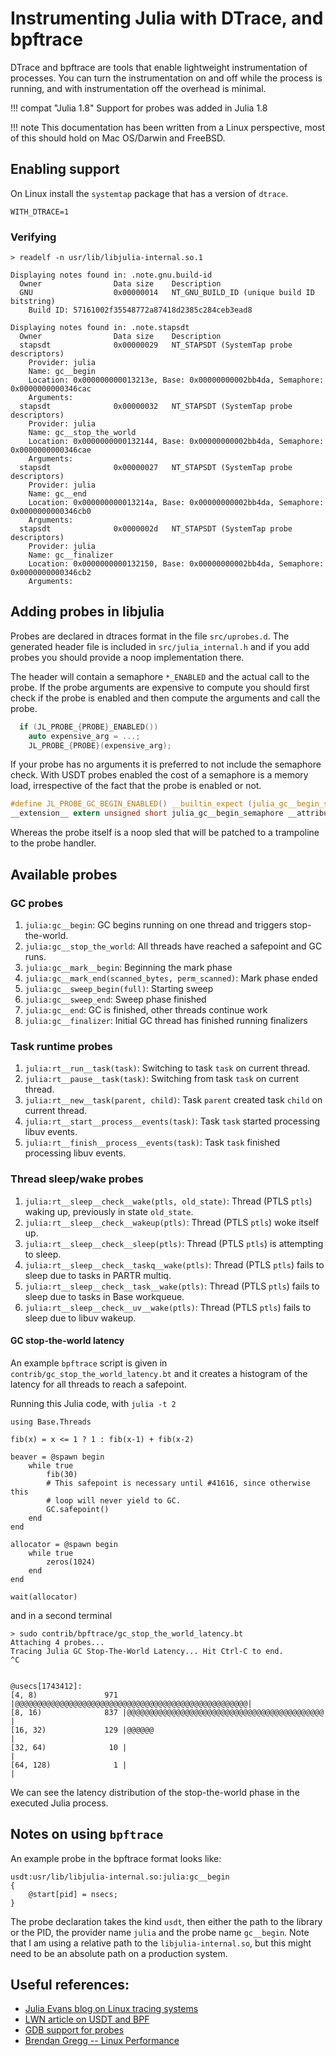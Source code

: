# Instrumenting Julia with DTrace, and bpftrace

DTrace and bpftrace are tools that enable lightweight instrumentation of processes.
You can turn the instrumentation on and off while the process is running,
and with instrumentation off the overhead is minimal.

!!! compat "Julia 1.8"
    Support for probes was added in Julia 1.8

!!! note
    This documentation has been written from a Linux perspective, most of this
    should hold on Mac OS/Darwin and FreeBSD.

## Enabling support

On Linux install the `systemtap` package that has a version of `dtrace`.

```
WITH_DTRACE=1
```

### Verifying

```
> readelf -n usr/lib/libjulia-internal.so.1

Displaying notes found in: .note.gnu.build-id
  Owner                Data size 	Description
  GNU                  0x00000014	NT_GNU_BUILD_ID (unique build ID bitstring)
    Build ID: 57161002f35548772a87418d2385c284ceb3ead8

Displaying notes found in: .note.stapsdt
  Owner                Data size 	Description
  stapsdt              0x00000029	NT_STAPSDT (SystemTap probe descriptors)
    Provider: julia
    Name: gc__begin
    Location: 0x000000000013213e, Base: 0x00000000002bb4da, Semaphore: 0x0000000000346cac
    Arguments:
  stapsdt              0x00000032	NT_STAPSDT (SystemTap probe descriptors)
    Provider: julia
    Name: gc__stop_the_world
    Location: 0x0000000000132144, Base: 0x00000000002bb4da, Semaphore: 0x0000000000346cae
    Arguments:
  stapsdt              0x00000027	NT_STAPSDT (SystemTap probe descriptors)
    Provider: julia
    Name: gc__end
    Location: 0x000000000013214a, Base: 0x00000000002bb4da, Semaphore: 0x0000000000346cb0
    Arguments:
  stapsdt              0x0000002d	NT_STAPSDT (SystemTap probe descriptors)
    Provider: julia
    Name: gc__finalizer
    Location: 0x0000000000132150, Base: 0x00000000002bb4da, Semaphore: 0x0000000000346cb2
    Arguments:
```

## Adding probes in libjulia

Probes are declared in dtraces format in the file `src/uprobes.d`. The generated
header file is included in `src/julia_internal.h` and if you add probes you should
provide a noop implementation there.

The header will contain a semaphore `*_ENABLED` and the actual call to the probe.
If the probe arguments are expensive to compute you should first check if the
probe is enabled and then compute the arguments and call the probe.

```c
  if (JL_PROBE_{PROBE}_ENABLED())
    auto expensive_arg = ...;
    JL_PROBE_{PROBE}(expensive_arg);
```

If your probe has no arguments it is preferred to not include the semaphore check.
With USDT probes enabled the cost of a semaphore is a memory load, irrespective of
the fact that the probe is enabled or not.

```c
#define JL_PROBE_GC_BEGIN_ENABLED() __builtin_expect (julia_gc__begin_semaphore, 0)
__extension__ extern unsigned short julia_gc__begin_semaphore __attribute__ ((unused)) __attribute__ ((section (".probes")));
```

Whereas the probe itself is a noop sled that will be patched to a trampoline to
the probe handler.

## Available probes

### GC probes

1. `julia:gc__begin`: GC begins running on one thread and triggers stop-the-world.
2. `julia:gc__stop_the_world`: All threads have reached a safepoint and GC runs.
3. `julia:gc__mark__begin`: Beginning the mark phase
4. `julia:gc__mark_end(scanned_bytes, perm_scanned)`: Mark phase ended
5. `julia:gc__sweep_begin(full)`: Starting sweep
6. `julia:gc__sweep_end`: Sweep phase finished
7. `julia:gc__end`: GC is finished, other threads continue work
8. `julia:gc__finalizer`: Initial GC thread has finished running finalizers

### Task runtime probes

1. `julia:rt__run__task(task)`: Switching to task `task` on current thread.
2. `julia:rt__pause__task(task)`: Switching from task `task` on current thread.
3. `julia:rt__new__task(parent, child)`: Task `parent` created task `child` on current thread.
4. `julia:rt__start__process__events(task)`: Task `task` started processing libuv events.
5. `julia:rt__finish__process__events(task)`: Task `task` finished processing libuv events.

### Thread sleep/wake probes

1. `julia:rt__sleep__check__wake(ptls, old_state)`: Thread (PTLS `ptls`) waking up, previously in state `old_state`.
2. `julia:rt__sleep__check__wakeup(ptls)`: Thread (PTLS `ptls`) woke itself up.
3. `julia:rt__sleep__check__sleep(ptls)`: Thread (PTLS `ptls`) is attempting to sleep.
4. `julia:rt__sleep__check__taskq__wake(ptls)`: Thread (PTLS `ptls`) fails to sleep due to tasks in PARTR multiq.
5. `julia:rt__sleep__check__task__wake(ptls)`: Thread (PTLS `ptls`) fails to sleep due to tasks in Base workqueue.
6. `julia:rt__sleep__check__uv__wake(ptls)`: Thread (PTLS `ptls`) fails to sleep due to libuv wakeup.

#### GC stop-the-world latency

An example `bpftrace` script is given in `contrib/gc_stop_the_world_latency.bt`
and it creates a histogram of the latency for all threads to reach a safepoint.

Running this Julia code, with `julia -t 2`

```
using Base.Threads

fib(x) = x <= 1 ? 1 : fib(x-1) + fib(x-2)

beaver = @spawn begin
    while true
        fib(30)
        # This safepoint is necessary until #41616, since otherwise this
        # loop will never yield to GC.
        GC.safepoint()
    end
end

allocator = @spawn begin
    while true
        zeros(1024)
    end
end

wait(allocator)
```

and in a second terminal

```
> sudo contrib/bpftrace/gc_stop_the_world_latency.bt
Attaching 4 probes...
Tracing Julia GC Stop-The-World Latency... Hit Ctrl-C to end.
^C


@usecs[1743412]:
[4, 8)               971 |@@@@@@@@@@@@@@@@@@@@@@@@@@@@@@@@@@@@@@@@@@@@@@@@@@@@|
[8, 16)              837 |@@@@@@@@@@@@@@@@@@@@@@@@@@@@@@@@@@@@@@@@@@@@        |
[16, 32)             129 |@@@@@@                                              |
[32, 64)              10 |                                                    |
[64, 128)              1 |                                                    |
```

We can see the latency distribution of the stop-the-world phase in the executed Julia process.

## Notes on using `bpftrace`

An example probe in the bpftrace format looks like:

```
usdt:usr/lib/libjulia-internal.so:julia:gc__begin
{
	@start[pid] = nsecs;
}
```

The probe declaration takes the kind `usdt`, then either the
path to the library or the PID, the provider name `julia`
and the probe name `gc__begin`. Note that I am using a
relative path to the `libjulia-internal.so`, but this might
need to be an absolute path on a production system.

## Useful references:

- [Julia Evans blog on Linux tracing systems](https://jvns.ca/blog/2017/07/05/linux-tracing-systems)
- [LWN article on USDT and BPF](https://lwn.net/Articles/753601/)
- [GDB support for probes](https://sourceware.org/gdb/onlinedocs/gdb/Static-Probe-Points.html)
- [Brendan Gregg -- Linux Performance](https://www.brendangregg.com/linuxperf.html)
